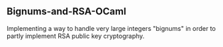 
## Bignums-and-RSA-OCaml
Implementing a way to handle very large integers "bignums"
in order to partly implement RSA public key cryptography.
